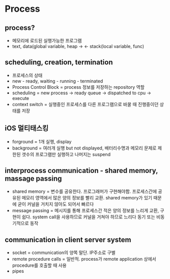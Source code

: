 # Process

## process?
- 메모리에 로드된 실행가능한 프로그램
- text, data(global variable, heap -> <- stack(local variable, func)

## scheduling, creation, termination
- 프로세스의 상태
- new - ready, waiting - running - terminated
- Process Control Block = process 정보를 저장하는 repository 역할
- scheduling = new process -> ready queue -> dispatched to cpu ->  execute
- context switch = 실행중인 프로세스를 다른 프로그램으로 바꿀 때 진행중이던 상태를 저장

## iOS 멀티태스킹
- forground = 1개 실행, display
- background = 여러개 실행 but not displayed, 배터리수명과 메모리 문제로 제한된 갯수의 프로그램만 실행하고 나머지는 suspend

## interprocess communication - shared memory, massage passing
- shared memory = 변수를 공유한다. 프로그래머가 구현해야함. 프로세스간에 공유된 메모리 영역에서 많은 양의 정보를 빨리 교환. shared memory가 있기 때문에 굳이 커널을 거치지 않아도 되어서 빠르다
- message passing = 메시지를 통해 프로세스간 적은 양의 정보를 느리게 교환, 구현이 쉽다. system call을 사용하므로 커널을 거쳐야 하므로 느리다 동기 또는 비동기적으로 동작

## communication in client server system
- socket = communication의 양쪽 말단. IP주소로 구별
- remote procedure calls = 일반적. process가 remote application 상에서 procedure를 호출할 때 사용
- pipes